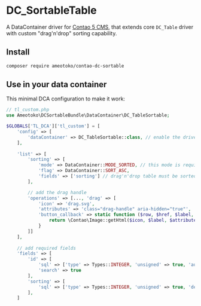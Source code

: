 # DC_SortableTable

A DataContainer driver for [Contao 5 CMS][1], that extends core `DC_Table` driver
with custom "drag'n'drop" sorting capability.

## Install

```bash
composer require ameotoko/contao-dc-sortable
```

## Use in your data container

This minimal DCA configuration to make it work:

```php
// tl_custom.php
use Ameotoko\DCSortableBundle\DataContainer\DC_TableSortable;

$GLOBALS['TL_DCA']['tl_custom'] = [
    'config' => [
        'dataContainer' => DC_TableSortable::class, // enable the driver
    ],
    
    'list' => [
        'sorting' => [
            'mode' => DataContainer::MODE_SORTED, // this mode is required
            'flag' => DataContainer::SORT_ASC,
            'fields' => ['sorting'] // drag'n'drop table must be sorted by a sorting field
        ],

        // add the drag handle
        'operations' => [..., 'drag' => [
            'icon' => 'drag.svg',
            'attributes' => 'class="drag-handle" aria-hidden="true"',
            'button_callback' => static function ($row, $href, $label, $title, $icon, $attributes) {
                return \Contao\Image::getHtml($icon, $label, $attributes);
            }
        ]]
    ],
    
    // add required fields
    'fields' => [
        'id' => [
            'sql' => ['type' => Types::INTEGER, 'unsigned' => true, 'autoincrement' => true],
            'search' => true
        ],
        'sorting' => [
            'sql' => ['type' => Types::INTEGER, 'unsigned' => true, 'default' => 0]
        ],
    ]
```

[1]: https://contao.org
